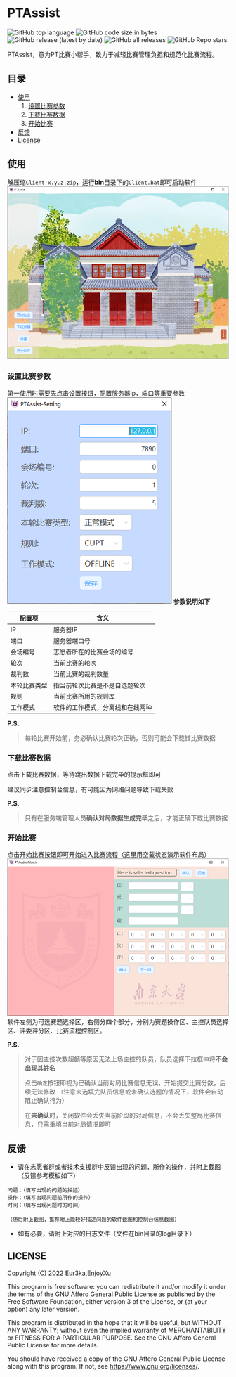 # PTAssist

<img alt="GitHub top language" src="https://img.shields.io/github/languages/top/VatinaCharo/PTAssist?style=plastic">
<img alt="GitHub code size in bytes" src="https://img.shields.io/github/languages/code-size/VatinaCharo/PTAssist">
<img alt="GitHub release (latest by date)" src="https://img.shields.io/github/v/release/VatinaCharo/PTAssist">
<img alt="GitHub all releases" src="https://img.shields.io/github/downloads/VatinaCharo/PTAssist/total">
<img alt="GitHub Repo stars" src="https://img.shields.io/github/stars/VatinaCharo/PTAssist?style=social">

PTAssist，意为PT比赛小帮手，致力于减轻比赛管理负担和规范化比赛流程。

## 目录

- [使用](#使用)
    1. [设置比赛参数](###设置比赛参数)
    2. [下载比赛数据](###下载比赛数据)
    3. [开始比赛](###开始比赛)
- [反馈](##反馈)
- [License](#license)

## 使用

解压缩`Client-x.y.z.zip`，运行**bin**目录下的`Client.bat`即可启动软件
![client_launch](assets/client_launch.png)

### 设置比赛参数

第一使用时需要先点击设置按钮，配置服务器ip，端口等重要参数
![client_setting](assets/client_setting.png)
**参数说明如下**

| 配置项    | 含义               |
|--------|------------------|
| IP     | 服务器IP            |
| 端口     | 服务器端口号           |
| 会场编号   | 志愿者所在的比赛会场的编号    |
| 轮次     | 当前比赛的轮次          |
| 裁判数    | 当前比赛的裁判数量        |
| 本轮比赛类型 | 指当前轮次比赛是不是自选题轮次  |
| 规则     | 当前比赛所用的规则库       |
| 工作模式   | 软件的工作模式，分离线和在线两种 |

**P.S.**
> 每轮比赛开始前，务必确认比赛轮次正确，否则可能会下载错比赛数据

### 下载比赛数据

点击下载比赛数据，等待跳出数据下载完毕的提示框即可

建议同步注意控制台信息，有可能因为网络问题导致下载失败

**P.S.**
> 只有在服务端管理人员**确认对局数据生成完毕**之后，才能正确下载比赛数据

### 开始比赛

点击开始比赛按钮即可开始进入比赛流程（这里用空载状态演示软件布局）
![client_match](assets/client_match.png)
软件左侧为可选赛题选择区，右侧分四个部分，分别为赛题操作区、主控队员选择区、评委评分区、比赛流程控制区。

**P.S.**
> 对于因主控次数超额等原因无法上场主控的队员，队员选择下拉框中将**不会出现其姓名**
>
> 点击`确定`按钮即视为已确认当前对局比赛信息无误，开始提交比赛分数，后续无法修改
> （注意未选填完队员信息或未确认选题的情况下，软件会自动阻止确认行为）
>
> 在**未确认**时，关闭软件会丢失当前阶段的对局信息，不会丢失整局比赛信息，只需重填当前对局情况即可

## 反馈

- 请在志愿者群或者技术支援群中反馈出现的问题，所作的操作，并附上截图（反馈参考模板如下）

```text
问题：（填写出现的问题的描述）
操作：（填写出现问题前所作的操作）
时间：（填写出现问题时的时间）

（随后附上截图，推荐附上能较好描述问题的软件截图和控制台信息截图）
```

- 如有必要，请附上对应的日志文件（文件在bin目录的log目录下）

## LICENSE

Copyright (C) 2022  [Eur3ka](https://github.com/VatinaCharo),[EnjoyXu](https://github.com/EnjoyXu)

This program is free software: you can redistribute it and/or modify
it under the terms of the GNU Affero General Public License as published
by the Free Software Foundation, either version 3 of the License, or
(at your option) any later version.

This program is distributed in the hope that it will be useful,
but WITHOUT ANY WARRANTY; without even the implied warranty of
MERCHANTABILITY or FITNESS FOR A PARTICULAR PURPOSE. See the
GNU Affero General Public License for more details.

You should have received a copy of the GNU Affero General Public License
along with this program. If not, see <https://www.gnu.org/licenses/>.